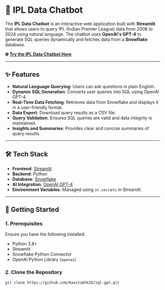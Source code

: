 # 🏏 IPL Data Chatbot

The **IPL Data Chatbot** is an interactive web application built with **Streamlit** that allows users to query IPL (Indian Premier League) data from 2008 to 2024 using natural language. The chatbot uses **OpenAI's GPT-4** to generate SQL queries dynamically and fetches data from a **Snowflake** database.

**🌐 [Try the IPL Data Chatbot Here](https://iplchatbot.streamlit.app/)**

---
## ✨ Features

- **Natural Language Querying**: Users can ask questions in plain English.
- **Dynamic SQL Generation**: Converts user queries into SQL using OpenAI GPT-4.
- **Real-Time Data Fetching**: Retrieves data from Snowflake and displays it in a user-friendly format.
- **Data Export**: Download query results as a CSV file.
- **Query Validation**: Ensures SQL queries are valid and data integrity is maintained.
- **Insights and Summaries**: Provides clear and concise summaries of query results.

---

## 🛠️ Tech Stack

- **Frontend**: [Streamlit](https://streamlit.io/)
- **Backend**: Python
- **Database**: [Snowflake](https://www.snowflake.com/)
- **AI Integration**: [OpenAI GPT-4](https://openai.com/)
- **Environment Variables**: Managed using `st.secrets` in Streamlit.

---

## 🚀 Getting Started

### 1. Prerequisites

Ensure you have the following installed:

- Python 3.8+
- Streamlit
- Snowflake Python Connector
- OpenAI Python Library (`openai`)

### 2. Clone the Repository

```bash
git clone https://github.com/Kaustubhk28/sql-gpt.git

